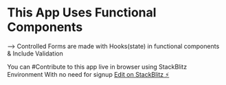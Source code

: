 # This App Uses Functional Components
--> Controlled Forms are made with Hooks(state) in functional components & Include Validation

You can #Contribute to this app live in browser using StackBlitz Environment With no need for signup
[Edit on StackBlitz ⚡️](https://stackblitz.com/edit/react-controlled-forms-validation)
